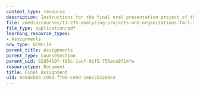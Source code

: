 ```yaml
---
content_type: resource
description: Instructions for the final oral presentation project of the course.
file: /media/courses/11-235-analyzing-projects-and-organizations-fall-2009/8e04cb8ec9b0f798cebd1e8c252286e3_MIT11_235F09_final_assign.pdf
file_type: application/pdf
learning_resource_types:
- Assignments
ocw_type: OCWFile
parent_title: Assignments
parent_type: CourseSection
parent_uid: 8285419f-f85c-1acf-9bf5-755eca8f14fe
resourcetype: Document
title: Final Assignment
uid: 8e04cb8e-c9b0-f798-cebd-1e8c252286e3
---
```

